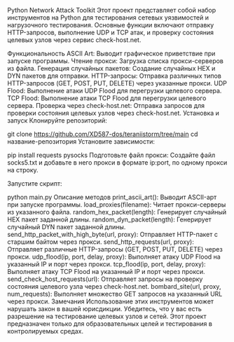 Python Network Attack Toolkit
Этот проект представляет собой набор инструментов на Python для тестирования сетевых уязвимостей и нагрузочного тестирования. Основные функции включают отправку HTTP-запросов, выполнение UDP и TCP атак, и проверку состояния целевых узлов через сервис check-host.net.

Функциональность
ASCII Art: Выводит графическое приветствие при запуске программы.
Чтение прокси: Загрузка списка прокси-серверов из файла.
Генерация случайных пакетов: Создание случайных HEX и DYN пакетов для отправки.
HTTP-запросы: Отправка различных типов HTTP-запросов (GET, POST, PUT, DELETE) через указанные прокси.
UDP Flood: Выполнение атаки UDP Flood для перегрузки целевого сервера.
TCP Flood: Выполнение атаки TCP Flood для перегрузки целевого сервера.
Проверка через check-host.net: Отправка запросов для проверки состояния целевых узлов через check-host.net.
Установка и запуск
Клонируйте репозиторий:

git clone https://github.com/XD587-dos/teraniistorm/tree/main
cd название-репозитория
Установите зависимости:

pip install requests pysocks
Подготовьте файл прокси:
Создайте файл socks5.txt и добавьте в него прокси в формате ip:port, по одному прокси на строку.

Запустите скрипт:

python main.py
Описание методов
print_ascii_art(): Выводит ASCII-арт при запуске программы.
load_proxies(filename): Читает прокси-серверы из указанного файла.
random_hex_packet(length): Генерирует случайный HEX пакет заданной длины.
random_dyn_packet(length): Генерирует случайный DYN пакет заданной длины.
send_http_packet_with_high_byte(url, proxy): Отправляет HTTP-пакет с старшим байтом через прокси.
send_http_requests(url, proxy): Отправляет различные HTTP-запросы (GET, POST, PUT, DELETE) через прокси.
udp_flood(ip, port, delay, proxy): Выполняет атаку UDP Flood на указанный IP и порт через прокси.
tcp_flood(ip, port, delay, proxy): Выполняет атаку TCP Flood на указанный IP и порт через прокси.
send_check_host_requests(url): Отправляет запросы на проверку состояния целевого узла через check-host.net.
bombard_site(url, proxy, num_requests): Выполняет множество GET запросов на указанный URL через прокси.
Замечания
Использование этих инструментов может нарушать закон в вашей юрисдикции. Убедитесь, что у вас есть разрешение на тестирование целевых узлов и сетей.
Этот проект предназначен только для образовательных целей и тестирования в контролируемых средах.
